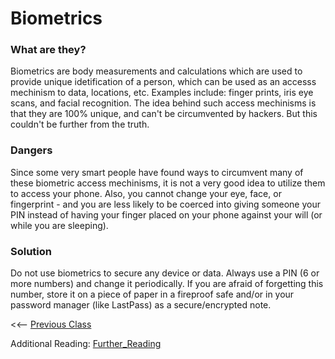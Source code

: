 # Biometrics 

### What are they?
Biometrics are body measurements and calculations which are used to provide unique idetification of a person, which can be used as an accesss mechinism to data, locations, etc.  Examples include: finger prints, iris eye scans, and facial recognition.  The idea behind such access mechinisms is that they are 100% unique, and can't be circumvented by hackers.  But this couldn't be further from the truth.

### Dangers 
Since some very smart people have found ways to circumvent many of these biometric access mechinisms, it is not a very good idea to utilize them to access your phone.  Also, you cannot change your eye, face, or fingerprint - and you are less likely to be coerced into giving someone your PIN instead of having your finger placed on your phone against your will (or while you are sleeping).

### Solution
Do not use biometrics to secure any device or data.  Always use a PIN (6 or more numbers) and change it periodically.  If you are afraid of forgetting this number, store it on a piece of paper in a fireproof safe and/or in your password manager (like LastPass) as a secure/encrypted note.

<<-- [Previous Class](../Class9/README.md) 

Additional Reading:
[Further_Reading](Further_reading.md)
